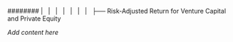 ######## |   |   |   |   |   |   |   ├── Risk-Adjusted Return for Venture Capital and Private Equity

*Add content here*